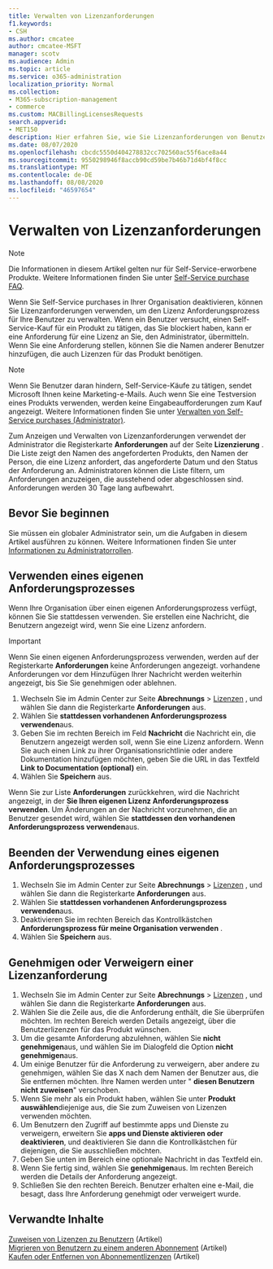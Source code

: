 ```yaml
---
title: Verwalten von Lizenzanforderungen
f1.keywords:
- CSH
ms.author: cmcatee
author: cmcatee-MSFT
manager: scotv
ms.audience: Admin
ms.topic: article
ms.service: o365-administration
localization_priority: Normal
ms.collection:
- M365-subscription-management
- commerce
ms.custom: MACBillingLicensesRequests
search.appverid:
- MET150
description: Hier erfahren Sie, wie Sie Lizenzanforderungen von Benutzern für Ihr Microsoft 365 for Business-Abonnement überprüfen und genehmigen oder verweigern.
ms.date: 08/07/2020
ms.openlocfilehash: cbcdc5550d404278832cc702560ac55f6ace8a44
ms.sourcegitcommit: 9550298946f8accb90cd59be7b46b71d4bf4f8cc
ms.translationtype: MT
ms.contentlocale: de-DE
ms.lasthandoff: 08/08/2020
ms.locfileid: "46597654"
---
```

# <a name="manage-license-requests"></a>Verwalten von Lizenzanforderungen

> [!NOTE]
> Die Informationen in diesem Artikel gelten nur für Self-Service-erworbene Produkte. Weitere Informationen finden Sie unter [Self-Service purchase FAQ](../subscriptions/self-service-purchase-faq.md).

Wenn Sie Self-Service purchases in Ihrer Organisation deaktivieren, können Sie Lizenzanforderungen verwenden, um den Lizenz Anforderungsprozess für Ihre Benutzer zu verwalten. Wenn ein Benutzer versucht, einen Self-Service-Kauf für ein Produkt zu tätigen, das Sie blockiert haben, kann er eine Anforderung für eine Lizenz an Sie, den Administrator, übermitteln. Wenn Sie eine Anforderung stellen, können Sie die Namen anderer Benutzer hinzufügen, die auch Lizenzen für das Produkt benötigen.

> [!NOTE]
> Wenn Sie Benutzer daran hindern, Self-Service-Käufe zu tätigen, sendet Microsoft Ihnen keine Marketing-e-Mails. Auch wenn Sie eine Testversion eines Produkts verwenden, werden keine Eingabeaufforderungen zum Kauf angezeigt. Weitere Informationen finden Sie unter [Verwalten von Self-Service purchases (Administrator)](../subscriptions/manage-self-service-purchases-admins.md).

Zum Anzeigen und Verwalten von Lizenzanforderungen verwendet der Administrator die Registerkarte **Anforderungen** auf der Seite **Lizenzierung** . Die Liste zeigt den Namen des angeforderten Produkts, den Namen der Person, die eine Lizenz anfordert, das angeforderte Datum und den Status der Anforderung an. Administratoren können die Liste filtern, um Anforderungen anzuzeigen, die ausstehend oder abgeschlossen sind. Anforderungen werden 30 Tage lang aufbewahrt.

## <a name="before-you-begin"></a>Bevor Sie beginnen

Sie müssen ein globaler Administrator sein, um die Aufgaben in diesem Artikel ausführen zu können. Weitere Informationen finden Sie unter [Informationen zu Administratorrollen](../../admin/add-users/about-admin-roles.md).

## <a name="use-your-own-request-process"></a>Verwenden eines eigenen Anforderungsprozesses

Wenn Ihre Organisation über einen eigenen Anforderungsprozess verfügt, können Sie Sie stattdessen verwenden. Sie erstellen eine Nachricht, die Benutzern angezeigt wird, wenn Sie eine Lizenz anfordern.

> [!IMPORTANT]
> Wenn Sie einen eigenen Anforderungsprozess verwenden, werden auf der Registerkarte **Anforderungen** keine Anforderungen angezeigt. vorhandene Anforderungen vor dem Hinzufügen Ihrer Nachricht werden weiterhin angezeigt, bis Sie Sie genehmigen oder ablehnen.

1. Wechseln Sie im Admin Center zur Seite **Abrechnungs**  >  <a href="https://go.microsoft.com/fwlink/p/?linkid=842264" target="_blank">Lizenzen</a> , und wählen Sie dann die Registerkarte **Anforderungen** aus.
2. Wählen Sie **stattdessen vorhandenen Anforderungsprozess verwenden**aus.
3. Geben Sie im rechten Bereich im Feld **Nachricht** die Nachricht ein, die Benutzern angezeigt werden soll, wenn Sie eine Lizenz anfordern. Wenn Sie auch einen Link zu ihrer Organisationsrichtlinie oder andere Dokumentation hinzufügen möchten, geben Sie die URL in das Textfeld **Link to Documentation (optional)** ein.
4. Wählen Sie **Speichern** aus.

Wenn Sie zur Liste **Anforderungen** zurückkehren, wird die Nachricht angezeigt, in der **Sie Ihren eigenen Lizenz Anforderungsprozess verwenden**. Um Änderungen an der Nachricht vorzunehmen, die an Benutzer gesendet wird, wählen Sie **stattdessen den vorhandenen Anforderungsprozess verwenden**aus.

## <a name="stop-using-your-own-request-process"></a>Beenden der Verwendung eines eigenen Anforderungsprozesses

1. Wechseln Sie im Admin Center zur Seite **Abrechnungs**  >  <a href="https://go.microsoft.com/fwlink/p/?linkid=842264" target="_blank">Lizenzen</a> , und wählen Sie dann die Registerkarte **Anforderungen** aus.
2. Wählen Sie **stattdessen vorhandenen Anforderungsprozess verwenden**aus.
3. Deaktivieren Sie im rechten Bereich das Kontrollkästchen **Anforderungsprozess für meine Organisation verwenden** .
4. Wählen Sie **Speichern** aus.

## <a name="approve-or-deny-a-license-request"></a>Genehmigen oder Verweigern einer Lizenzanforderung

1. Wechseln Sie im Admin Center zur Seite **Abrechnungs**  >  <a href="https://go.microsoft.com/fwlink/p/?linkid=842264" target="_blank">Lizenzen</a> , und wählen Sie dann die Registerkarte **Anforderungen** aus.
2. Wählen Sie die Zeile aus, die die Anforderung enthält, die Sie überprüfen möchten. Im rechten Bereich werden Details angezeigt, über die Benutzerlizenzen für das Produkt wünschen.
3. Um die gesamte Anforderung abzulehnen, wählen Sie **nicht genehmigen**aus, und wählen Sie im Dialogfeld die Option **nicht genehmigen**aus.
4. Um einige Benutzer für die Anforderung zu verweigern, aber andere zu genehmigen, wählen Sie das X nach dem Namen der Benutzer aus, die Sie entfernen möchten. Ihre Namen werden unter " **diesen Benutzern nicht zuweisen**" verschoben.
5. Wenn Sie mehr als ein Produkt haben, wählen Sie unter **Produkt auswählen**diejenige aus, die Sie zum Zuweisen von Lizenzen verwenden möchten.
6. Um Benutzern den Zugriff auf bestimmte apps und Dienste zu verweigern, erweitern Sie **apps und Dienste aktivieren oder deaktivieren**, und deaktivieren Sie dann die Kontrollkästchen für diejenigen, die Sie ausschließen möchten.
7. Geben Sie unten im Bereich eine optionale Nachricht in das Textfeld ein.
8. Wenn Sie fertig sind, wählen Sie **genehmigen**aus. Im rechten Bereich werden die Details der Anforderung angezeigt.
9. Schließen Sie den rechten Bereich.
    Benutzer erhalten eine e-Mail, die besagt, dass Ihre Anforderung genehmigt oder verweigert wurde.

## <a name="related-content"></a>Verwandte Inhalte

[Zuweisen von Lizenzen zu Benutzern](../../admin/manage/assign-licenses-to-users.md) (Artikel) \
[Migrieren von Benutzern zu einem anderen Abonnement](../subscriptions/move-users-different-subscription.md) (Artikel) \
[Kaufen oder Entfernen von Abonnementlizenzen](buy-licenses.md) (Artikel)